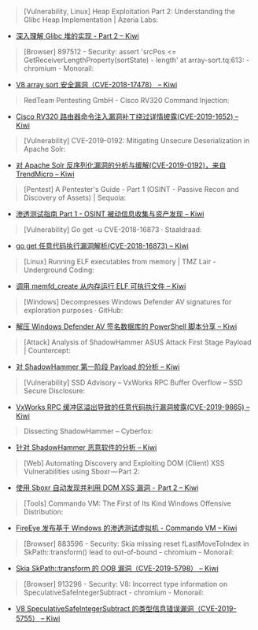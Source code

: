 > [Vulnerability, Linux] Heap Exploitation Part 2: Understanding the Glibc Heap Implementation | Azeria Labs: 

* [深入理解 Glibc 堆的实现 - Part 2 – Kiwi](https://azeria-labs.com/heap-exploitation-part-2-glibc-heap-free-bins/)

> [Browser] 897512 - Security: assert 'srcPos <= GetReceiverLengthProperty(sortState) - length' at array-sort.tq:613: - chromium - Monorail: 

* [V8 array sort 安全漏洞（CVE-2018-17478） – Kiwi](https://bugs.chromium.org/p/chromium/issues/detail?id=897512)

> RedTeam Pentesting GmbH - Cisco RV320 Command Injection: 

* [Cisco RV320 路由器命令注入漏洞补丁绕过详情披露(CVE-2019-1652) – Kiwi](https://www.redteam-pentesting.de/en/advisories/rt-sa-2019-005/-cisco-rv320-command-injection)

> [Vulnerability] CVE-2019-0192: Mitigating Unsecure Deserialization in Apache Solr: 

* [对 Apache Solr 反序列化漏洞的分析与缓解(CVE-2019-0192)，来自 TrendMicro – Kiwi](http://feeds.trendmicro.com/~r/Anti-MalwareBlog/~3/NaOuyqEqDtk/)

> [Pentest] A Pentester's Guide - Part 1 (OSINT - Passive Recon and Discovery of Assets) | Sequoia: 

* [渗透测试指南 Part 1 - OSINT 被动信息收集与资产发现 – Kiwi](https://www.sequoiacybersolutions.com/a-pentesters-guide-part-1-osint-passive-recon-and-discovery-of-assets/)

> [Vulnerability] Go get -u CVE-2018-16873 · Staaldraad: 

* [go get 任意代码执行漏洞解析(CVE-2018-16873) – Kiwi](https://staaldraad.github.io/post/2019-03-28-go-get-vuln/)

> [Linux] Running ELF executables from memory | TMZ Lair - Underground Coding: 

* [调用 memfd_create 从内存运行 ELF 可执行文件 – Kiwi](https://www.guitmz.com/running-elf-from-memory/)

> [Windows] Decompresses Windows Defender AV signatures for exploration purposes · GitHub: 

* [解压 Windows Defender AV 签名数据库的 PowerShell 脚本分享 – Kiwi](https://gist.github.com/mattifestation/3af5a472e11b7e135273e71cb5fed866)

> [Attack] Analysis of ShadowHammer ASUS Attack First Stage Payload | Countercept: 

* [对 ShadowHammer 第一阶段 Payload 的分析 – Kiwi](https://countercept.com/blog/analysis-shadowhammer-asus-attack-first-stage-payload/)

> [Vulnerability] SSD Advisory – VxWorks RPC Buffer Overflow – SSD Secure Disclosure: 

* [VxWorks RPC 缓冲区溢出导致的任意代码执行漏洞披露(CVE-2019-9865)  – Kiwi](https://ssd-disclosure.com/index.php/archives/3904)

> Dissecting ShadowHammer – Cyberfox: 

* [针对 ShadowHammer 恶意软件的分析 – Kiwi](https://www.cyberfox.blog/dissecting-shadowhammer/)

> [Web] Automating Discovery and Exploiting DOM (Client) XSS Vulnerabilities using Sboxr — Part 2: 

* [使用 Sboxr 自动发现并利用 DOM XSS 漏洞 -  Part 2 – Kiwi](https://blog.appsecco.com/automating-discovery-and-exploiting-dom-client-xss-vulnerabilities-using-sboxr-part-2-3b5c494148e0)

> [Tools] Commando VM: The First of Its Kind Windows Offensive Distribution: 

* [FireEye 发布基于 Windows 的渗透测试虚拟机 - Commando VM – Kiwi](http://www.fireeye.com/blog/threat-research/2019/03/commando-vm-windows-offensive-distribution.html)

> [Browser] 883596 - Security: Skia missing reset fLastMoveToIndex in SkPath::transform() lead to out-of-bound - chromium - Monorail: 

* [Skia SkPath::transform 的 OOB 漏洞（CVE-2019-5798）  – Kiwi](https://bugs.chromium.org/p/chromium/issues/detail?id=883596)

> [Browser] 913296 - Security: V8: Incorrect type information on SpeculativeSafeIntegerSubtract - chromium - Monorail: 

* [V8 SpeculativeSafeIntegerSubtract 的类型信息错误漏洞（CVE-2019-5755） – Kiwi](https://bugs.chromium.org/p/chromium/issues/detail?id=913296)
